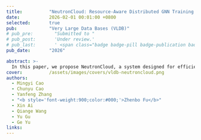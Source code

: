 ```yaml
---
title:          "NeutronCloud: Resource-Aware Distributed GNN Training in Fluctuating Cloud Environments"
date:           2026-02-01 00:01:00 +0800
selected:       true
pub:            "Very Large Data Bases (VLDB)"
# pub_pre:        "Submitted to "
# pub_post:       'Under review.'
# pub_last:       ' <span class="badge badge-pill badge-publication badge-success">Spotlight</span>'
pub_date:       "2026"

abstract: >-
  In this paper, we propose NeutronCloud, a system designed for efficient GNN training in cloud environments. First, we adopt a resource-aware workload adjustment strategy. It builds on hybrid dependency handling by obtaining dependency information through both local computation and remote communication. During training, it dynamically adjusts the ratio between locally computed and remotely fetched dependencies based on each worker's available resources, ensuring workload-resource alignment. Second, we employ a dependency-aware partial-reduce approach reusing historical vertex embeddings and skipping the stragglers during gradient aggregation to address extreme resource fluctuations that cause some workers to lag significantly behind others in the cluster. 
cover:          /assets/images/covers/vldb-neutroncloud.png
authors:
  - Mingyi Cao
  - Chunyu Cao
  - Yanfeng Zhang
  - "<b style='font-weight:900;color:#000;'>Zhenbo Fu</b>"
  - Xin Ai
  - Qiange Wang
  - Yu Gu
  - Ge Yu
links:
---
```

